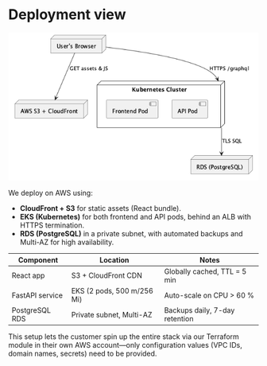 # Deployment view

![Deployemnt Diagram](/docs/architecture/deployment-view/deployment.png)

We deploy on AWS using:

-   **CloudFront + S3** for static assets (React bundle).
-   **EKS (Kubernetes)** for both frontend and API pods, behind an ALB with HTTPS termination.
-   **RDS (PostgreSQL)** in a private subnet, with automated backups and Multi-AZ for high availability.

| Component       | Location                   | Notes                          |
| --------------- | -------------------------- | ------------------------------ |
| React app       | S3 + CloudFront CDN        | Globally cached, TTL = 5 min   |
| FastAPI service | EKS (2 pods, 500 m/256 Mi) | Auto-scale on CPU > 60 %       |
| PostgreSQL RDS  | Private subnet, Multi-AZ   | Backups daily, 7-day retention |

This setup lets the customer spin up the entire stack via our Terraform module in their own AWS account—only configuration values (VPC IDs, domain names, secrets) need to be provided.
